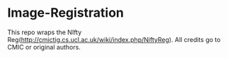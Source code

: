 # Image-Registration
This repo wraps the NIfty Reg(http://cmictig.cs.ucl.ac.uk/wiki/index.php/NiftyReg). All credits go to CMIC or original authors.

